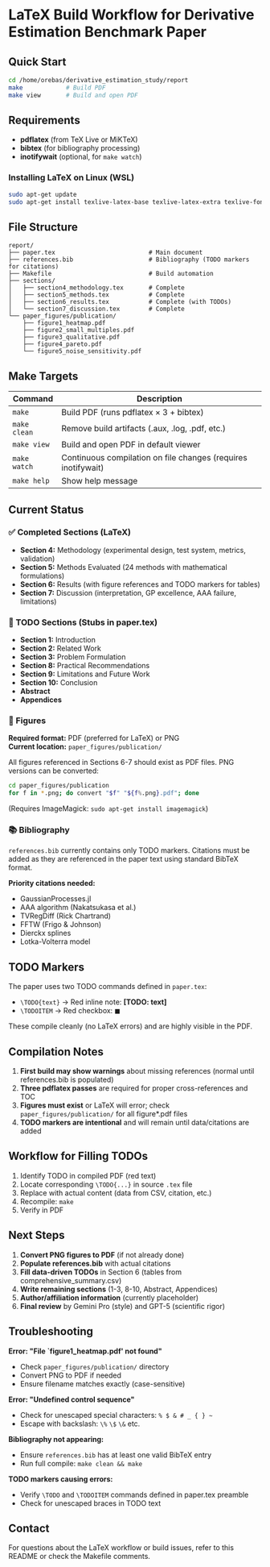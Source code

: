 # LaTeX Build Workflow for Derivative Estimation Benchmark Paper

## Quick Start

```bash
cd /home/orebas/derivative_estimation_study/report
make            # Build PDF
make view       # Build and open PDF
```

## Requirements

- **pdflatex** (from TeX Live or MiKTeX)
- **bibtex** (for bibliography processing)
- **inotifywait** (optional, for `make watch`)

### Installing LaTeX on Linux (WSL)

```bash
sudo apt-get update
sudo apt-get install texlive-latex-base texlive-latex-extra texlive-fonts-recommended
```

## File Structure

```
report/
├── paper.tex                          # Main document
├── references.bib                     # Bibliography (TODO markers for citations)
├── Makefile                           # Build automation
├── sections/
│   ├── section4_methodology.tex       # Complete
│   ├── section5_methods.tex           # Complete
│   ├── section6_results.tex           # Complete (with TODOs)
│   └── section7_discussion.tex        # Complete
└── paper_figures/publication/
    ├── figure1_heatmap.pdf
    ├── figure2_small_multiples.pdf
    ├── figure3_qualitative.pdf
    ├── figure4_pareto.pdf
    └── figure5_noise_sensitivity.pdf
```

## Make Targets

| Command | Description |
|---------|-------------|
| `make` | Build PDF (runs pdflatex × 3 + bibtex) |
| `make clean` | Remove build artifacts (.aux, .log, .pdf, etc.) |
| `make view` | Build and open PDF in default viewer |
| `make watch` | Continuous compilation on file changes (requires inotifywait) |
| `make help` | Show help message |

## Current Status

### ✅ Completed Sections (LaTeX)
- **Section 4:** Methodology (experimental design, test system, metrics, validation)
- **Section 5:** Methods Evaluated (24 methods with mathematical formulations)
- **Section 6:** Results (with figure references and TODO markers for tables)
- **Section 7:** Discussion (interpretation, GP excellence, AAA failure, limitations)

### 📝 TODO Sections (Stubs in paper.tex)
- **Section 1:** Introduction
- **Section 2:** Related Work
- **Section 3:** Problem Formulation
- **Section 8:** Practical Recommendations
- **Section 9:** Limitations and Future Work
- **Section 10:** Conclusion
- **Abstract**
- **Appendices**

### 🎨 Figures

**Required format:** PDF (preferred for LaTeX) or PNG  
**Current location:** `paper_figures/publication/`

All figures referenced in Sections 6-7 should exist as PDF files. PNG versions can be converted:

```bash
cd paper_figures/publication
for f in *.png; do convert "$f" "${f%.png}.pdf"; done
```

(Requires ImageMagick: `sudo apt-get install imagemagick`)

### 📚 Bibliography

`references.bib` currently contains only TODO markers. Citations must be added as they are referenced in the paper text using standard BibTeX format.

**Priority citations needed:**
- GaussianProcesses.jl
- AAA algorithm (Nakatsukasa et al.)
- TVRegDiff (Rick Chartrand)
- FFTW (Frigo & Johnson)
- Dierckx splines
- Lotka-Volterra model

## TODO Markers

The paper uses two TODO commands defined in `paper.tex`:

- `\TODO{text}` → Red inline note: **[TODO: text]**
- `\TODOITEM` → Red checkbox: ◼

These compile cleanly (no LaTeX errors) and are highly visible in the PDF.

## Compilation Notes

1. **First build may show warnings** about missing references (normal until references.bib is populated)
2. **Three pdflatex passes** are required for proper cross-references and TOC
3. **Figures must exist** or LaTeX will error; check `paper_figures/publication/` for all figure*.pdf files
4. **TODO markers are intentional** and will remain until data/citations are added

## Workflow for Filling TODOs

1. Identify TODO in compiled PDF (red text)
2. Locate corresponding `\TODO{...}` in source `.tex` file
3. Replace with actual content (data from CSV, citation, etc.)
4. Recompile: `make`
5. Verify in PDF

## Next Steps

1. **Convert PNG figures to PDF** (if not already done)
2. **Populate references.bib** with actual citations
3. **Fill data-driven TODOs** in Section 6 (tables from comprehensive_summary.csv)
4. **Write remaining sections** (1-3, 8-10, Abstract, Appendices)
5. **Author/affiliation information** (currently placeholder)
6. **Final review** by Gemini Pro (style) and GPT-5 (scientific rigor)

## Troubleshooting

**Error: "File `figure1_heatmap.pdf' not found"**
- Check `paper_figures/publication/` directory
- Convert PNG to PDF if needed
- Ensure filename matches exactly (case-sensitive)

**Error: "Undefined control sequence"**
- Check for unescaped special characters: `% $ & # _ { } ~`
- Escape with backslash: `\%` `\$` `\&` etc.

**Bibliography not appearing:**
- Ensure `references.bib` has at least one valid BibTeX entry
- Run full compile: `make clean && make`

**TODO markers causing errors:**
- Verify `\TODO` and `\TODOITEM` commands defined in paper.tex preamble
- Check for unescaped braces in TODO text

## Contact

For questions about the LaTeX workflow or build issues, refer to this README or check the Makefile comments.
